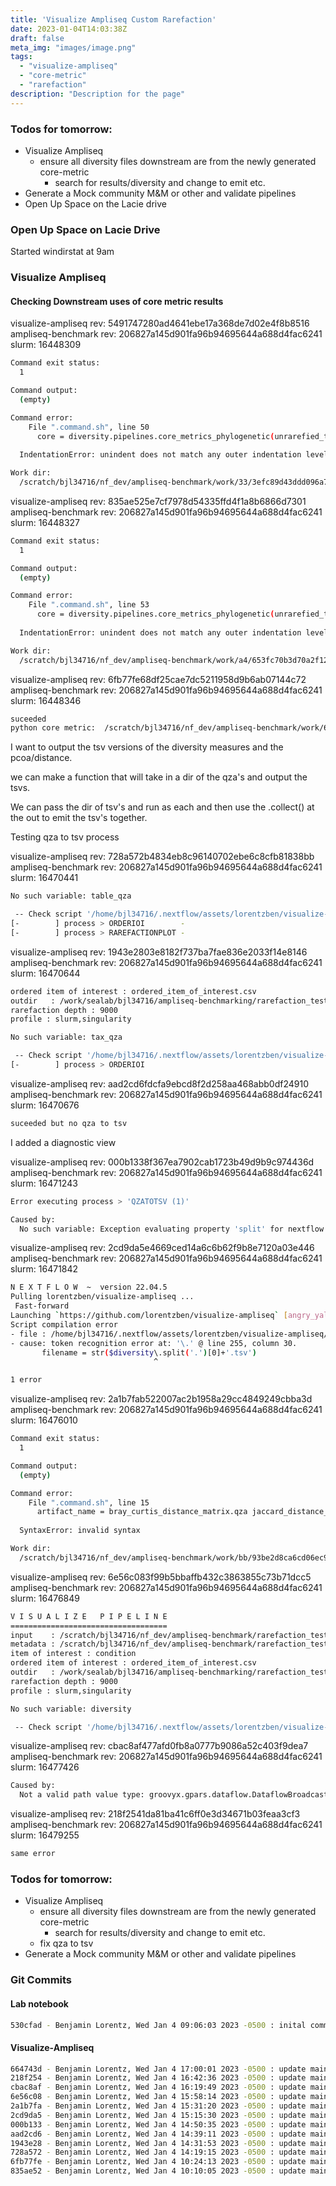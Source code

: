```yaml
---
title: 'Visualize Ampliseq Custom Rarefaction'
date: 2023-01-04T14:03:38Z
draft: false
meta_img: "images/image.png"
tags:
  - "visualize-ampliseq"
  - "core-metric"
  - "rarefaction"
description: "Description for the page"
---
```


### Todos for tomorrow:

- Visualize Ampliseq
  - ensure all diversity files downstream are from the newly generated core-metric
    - search for results/diversity and change to emit etc.
- Generate a Mock community M&M or other and validate pipelines
- Open Up Space on the Lacie drive

### Open Up Space on Lacie Drive

Started windirstat at 9am 

### Visualize Ampliseq

#### Checking Downstream uses of core metric results

visualize-ampliseq rev: 5491747280ad4641ebe17a368de7d02e4f8b8516
ampliseq-benchmark rev: 206827a145d901fa96b94695644a688d4fac6241
slurm: 16448309

```bash
Command exit status:
  1

Command output:
  (empty)

Command error:
    File ".command.sh", line 50
      core = diversity.pipelines.core_metrics_phylogenetic(unrarefied_table, rooted_tree, mindepth, metadata)
                                                                                                            ^
  IndentationError: unindent does not match any outer indentation level

Work dir:
  /scratch/bjl34716/nf_dev/ampliseq-benchmark/work/33/3efc89d43ddd096a75943146c4fd6c
```

visualize-ampliseq rev: 835ae525e7cf7978d54335ffd4f1a8b6866d7301
ampliseq-benchmark rev: 206827a145d901fa96b94695644a688d4fac6241
slurm: 16448327

```bash
Command exit status:
  1

Command output:
  (empty)

Command error:
    File ".command.sh", line 53
      core = diversity.pipelines.core_metrics_phylogenetic(unrarefied_table, rooted_tree, mindepth, metadata)
                                                                                                            ^
  IndentationError: unindent does not match any outer indentation level

Work dir:
  /scratch/bjl34716/nf_dev/ampliseq-benchmark/work/a4/653fc70b3d70a2f127df8a4526a19b
```

visualize-ampliseq rev: 6fb77fe68df25cae7dc5211958d9b6ab07144c72
ampliseq-benchmark rev: 206827a145d901fa96b94695644a688d4fac6241
slurm: 16448346

```bash
suceeded
python core metric:  /scratch/bjl34716/nf_dev/ampliseq-benchmark/work/64/305d11cbbaf4e4d01845d5fa6c1e1f
```

I want to output the tsv versions of the diversity measures and the pcoa/distance.

we can make a function that will take in a dir of the qza's and output the tsvs.

We can pass the dir of tsv's and run as each and then use the .collect() at the out to emit the tsv's together. 

Testing qza to tsv process

visualize-ampliseq rev: 728a572b4834eb8c96140702ebe6c8cfb81838bb
ampliseq-benchmark rev: 206827a145d901fa96b94695644a688d4fac6241
slurm: 16470441

```bash
No such variable: table_qza

 -- Check script '/home/bjl34716/.nextflow/assets/lorentzben/visualize-ampliseq/main.nf' at line: 59 or see '.nextflow.log' file for more details
[-        ] process > ORDERIOI        -
[-        ] process > RAREFACTIONPLOT -
```
visualize-ampliseq rev: 1943e2803e8182f737ba7fae836e2033f14e8146
ampliseq-benchmark rev: 206827a145d901fa96b94695644a688d4fac6241
slurm: 16470644

```bash
ordered item of interest : ordered_item_of_interest.csv
outdir   : /work/sealab/bjl34716/ampliseq-benchmarking/rarefaction_test/
rarefaction depth : 9000
profile : slurm,singularity

No such variable: tax_qza

 -- Check script '/home/bjl34716/.nextflow/assets/lorentzben/visualize-ampliseq/main.nf' at line: 59 or see '.nextflow.log' file for more details
[-        ] process > ORDERIOI 
```

visualize-ampliseq rev: aad2cd6fdcfa9ebcd8f2d258aa468abb0df24910
ampliseq-benchmark rev: 206827a145d901fa96b94695644a688d4fac6241
slurm: 16470676

```bash
suceeded but no qza to tsv 
```

I added a diagnostic view 

visualize-ampliseq rev: 000b1338f367ea7902cab1723b49d9b9c974436d 
ampliseq-benchmark rev: 206827a145d901fa96b94695644a688d4fac6241
slurm: 16471243

```bash
Error executing process > 'QZATOTSV (1)'

Caused by:
  No such variable: Exception evaluating property 'split' for nextflow.util.BlankSeparatedList, Reason: groovy.lang.MissingPropertyException: No such property: split for class: nextflow.processor.TaskPath -- Check script '/home/bjl34716/.nextflow/assets/lorentzben/visualize-ampliseq/main.nf' at line: 239
```

visualize-ampliseq rev: 2cd9da5e4669ced14a6c6b62f9b8e7120a03e446
ampliseq-benchmark rev: 206827a145d901fa96b94695644a688d4fac6241
slurm: 16471842

```bash
N E X T F L O W  ~  version 22.04.5
Pulling lorentzben/visualize-ampliseq ...
 Fast-forward
Launching `https://github.com/lorentzben/visualize-ampliseq` [angry_yalow] DSL2 - revision: 2cd9da5e46 [rarefact]
Script compilation error
- file : /home/bjl34716/.nextflow/assets/lorentzben/visualize-ampliseq/main.nf
- cause: token recognition error at: '\.' @ line 255, column 30.
       filename = str($diversity\.split('.')[0]+'.tsv')
                                ^

1 error
```

visualize-ampliseq rev: 2a1b7fab522007ac2b1958a29cc4849249cbba3d
ampliseq-benchmark rev: 206827a145d901fa96b94695644a688d4fac6241
slurm: 16476010

```bash
Command exit status:
  1

Command output:
  (empty)

Command error:
    File ".command.sh", line 15
      artifact_name = bray_curtis_distance_matrix.qza jaccard_distance_matrix.qza unweighted_unifrac_distance_matrix.qza weighted_unifrac_distance_matrix.qza
                                                                            ^
  SyntaxError: invalid syntax

Work dir:
  /scratch/bjl34716/nf_dev/ampliseq-benchmark/work/bb/93be2d8ca6cd06ec905b87fd4901be
```


visualize-ampliseq rev: 6e56c083f99b5bbaffb432c3863855c73b71dcc5
ampliseq-benchmark rev: 206827a145d901fa96b94695644a688d4fac6241
slurm: 16476849

```bash
V I S U A L I Z E   P I P E L I N E
===================================
input    : /scratch/bjl34716/nf_dev/ampliseq-benchmark/rarefaction_test
metadata : /scratch/bjl34716/nf_dev/ampliseq-benchmark/rarefaction_test/rarefaction_metadata.tsv
item of interest : condition
ordered item of interest : ordered_item_of_interest.csv
outdir   : /work/sealab/bjl34716/ampliseq-benchmarking/rarefaction_test/
rarefaction depth : 9000
profile : slurm,singularity

No such variable: diversity

 -- Check script '/home/bjl34716/.nextflow/assets/lorentzben/visualize-ampliseq/main.nf' at line: 231 or see '.nextflow.log' f$[ERROR] Terminal initialization failed; falling back to unsupported
```

visualize-ampliseq rev: cbac8af477afd0fb8a0777b9086a52c403f9dea7
ampliseq-benchmark rev: 206827a145d901fa96b94695644a688d4fac6241
slurm: 16477426

```bash
Caused by:
  Not a valid path value type: groovyx.gpars.dataflow.DataflowBroadcast (DataflowBroadcast around DataflowStream[?])
```

visualize-ampliseq rev: 218f2541da81ba41c6ff0e3d34671b03feaa3cf3
ampliseq-benchmark rev: 206827a145d901fa96b94695644a688d4fac6241
slurm: 16479255

```bash
same error
```


### Todos for tomorrow:

- Visualize Ampliseq
  - ensure all diversity files downstream are from the newly generated core-metric
    - search for results/diversity and change to emit etc.
  - fix qza to tsv
- Generate a Mock community M&M or other and validate pipelines

### Git Commits

#### Lab notebook

```bash
530cfad - Benjamin Lorentz, Wed Jan 4 09:06:03 2023 -0500 : inital commit for the day
```

#### Visualize-Ampliseq

```bash
664743d - Benjamin Lorentz, Wed Jan 4 17:00:01 2023 -0500 : update main.nf
218f254 - Benjamin Lorentz, Wed Jan 4 16:42:36 2023 -0500 : update main.nf
cbac8af - Benjamin Lorentz, Wed Jan 4 16:19:49 2023 -0500 : update main.nf
6e56c08 - Benjamin Lorentz, Wed Jan 4 15:58:14 2023 -0500 : update main.nf
2a1b7fa - Benjamin Lorentz, Wed Jan 4 15:31:20 2023 -0500 : update main.nf
2cd9da5 - Benjamin Lorentz, Wed Jan 4 15:15:30 2023 -0500 : update main.nf
000b133 - Benjamin Lorentz, Wed Jan 4 14:50:35 2023 -0500 : update main.nf
aad2cd6 - Benjamin Lorentz, Wed Jan 4 14:39:11 2023 -0500 : update main.nf
1943e28 - Benjamin Lorentz, Wed Jan 4 14:31:53 2023 -0500 : update main.nf
728a572 - Benjamin Lorentz, Wed Jan 4 14:19:15 2023 -0500 : update main.nf
6fb77fe - Benjamin Lorentz, Wed Jan 4 10:24:13 2023 -0500 : update main.nf
835ae52 - Benjamin Lorentz, Wed Jan 4 10:10:05 2023 -0500 : update main.nf
```

